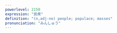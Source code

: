 ```yaml
---
powerlevel: 2150
expression: "民衆"
definition: "(n,adj-no) people; populace; masses"
pronunciation: "みんしゅう"
---
```

